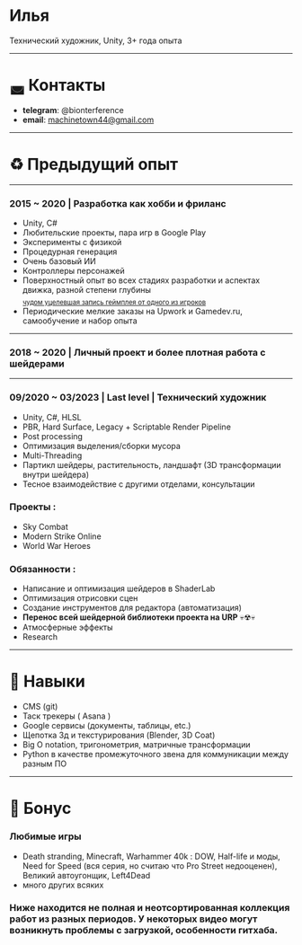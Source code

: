 # Илья  
  
 Технический художник, Unity, 3+ года опыта   

***
# ◛ Контакты
- **telegram**: @bionterference
- **email**: machinetown44@gmail.com  
***

# ♻ Предыдущий опыт
***
### 2015 ~ 2020 | Разработка как хобби и фриланс 

  - Unity, C# 
  - Любительские проекты, пара игр в Google Play  
  - Эксперименты с физикой
  - Процедурная генерация
  - Очень базовый ИИ
  - Контроллеры персонажей
  - Поверхностный опыт во всех стадиях разработки и аспектах движка, разной степени глубины  
  <sub>[чудом уцелевшая запись геймплея от одного из игроков](https://www.youtube.com/watch?v=dkX_DMsa-d0)</sub>  
  - Периодические мелкие заказы на Upwork и Gamedev.ru, самообучение и набор опыта
***  

### 2018 ~ 2020 | Личный проект и более плотная работа с шейдерами  

***
### 09/2020 ~ 03/2023 | Last level |  **Технический художник**  
  - Unity, C#, HLSL  
  - PBR, Hard Surface, Legacy + Scriptable Render Pipeline 
  - Post processing
  - Оптимизация выделения/сборки мусора
  - Multi-Threading
  - Партикл шейдеры, растительность, ландшафт (3D трансформации внутри шейдера)
  - Тесное взаимодействие с другими отделами, консультации  

###  Проекты :  
 - Sky Combat
 - Modern Strike Online
 - World War Heroes  

###  Обязанности :  
  - Написание и оптимизация шейдеров в ShaderLab
  - Оптимизация отрисовки сцен
  - Создание инструментов для редактора (автоматизация)
  - **Перенос всей шейдерной библиотеки проекта на URP** 💀☢💀
  - Атмосферные эффекты  
  - Research  
***

# 🔧 Навыки

- CMS (git)
- Таск трекеры ( Asana )
- Google сервисы (документы, таблицы, etc.) 
- Щепотка 3д и текстурирования (Blender, 3D Coat)
- Big O notation, тригонометрия, матричные трансформации
- Python в качестве промежуточного звена для коммуникации между разным ПО  
***

# 📀 Бонус
  
### Любимые игры
  - Death stranding, Minecraft, Warhammer 40k : DOW, Half-life и моды, Need for Speed (вся серия, но считаю что Pro Street недооценен), Великий автоугонщик, Left4Dead 
  - много других всяких

### Ниже находится не полная и неотсортированная коллекция работ из разных периодов. У некоторых видео могут возникнуть проблемы с загрузкой, особенности гитхаба. 